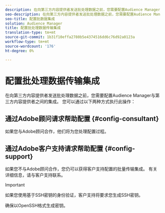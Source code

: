```yaml
---
description: 在向第三方内容提供者发送批处理数据之前，您需要配置Audience Manager与第三方内容提供者之间的集成。
seo-description: 在向第三方内容提供者发送批处理数据之前，您需要配置Audience Manager与第三方内容提供者之间的集成。
seo-title: 配置批数据集成
solution: Audience Manager
title: 配置批处理数据传输集成
translation-type: tm+mt
source-git-commit: 1b31f10effa2780b5e4374516dd6c76d92a0123a
workflow-type: tm+mt
source-wordcount: '176'
ht-degree: 0%

---
```



# 配置批处理数据传输集成

在向第三方内容提供者发送批处理数据之前，您需要配置Audience Manager与第三方内容提供者之间的集成。 您可以通过以下两种方式执行此操作：

## 通过Adobe顾问请求帮助配置 {#config-consultant}

如果您与Adobe顾问合作，他们将为您处理配置过程。

## 通过Adobe客户支持请求帮助配置 {#config-support}

如果您不与Adobe顾问合作，您仍可以获得客户支持配置的批量传输集成。 有关详细信息，请与客户支持联系。

>[!IMPORTANT]
>
>如果您使用基于SSH密钥的身份验证，客户支持将要求您生成SSH密钥。
>
> 确保以OpenSSH格式生成密钥。